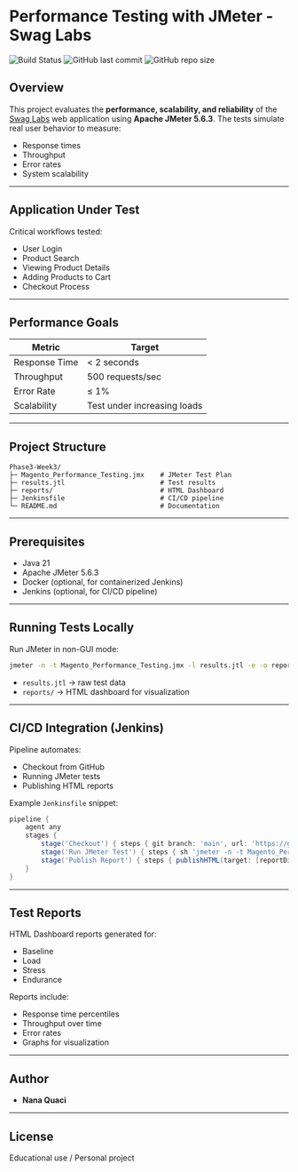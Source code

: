 # Performance Testing with JMeter - Swag Labs

![Build Status](https://img.shields.io/jenkins/build?job=magento_performance&server=http://localhost:8080)
![GitHub last commit](https://img.shields.io/github/last-commit/NanaQuaci/Phase3-Week3)
![GitHub repo size](https://img.shields.io/github/repo-size/NanaQuaci/Phase3-Week3)

## Overview

This project evaluates the **performance, scalability, and reliability** of the [Swag Labs](https://www.saucedemo.com/) web application using **Apache JMeter 5.6.3**. The tests simulate real user behavior to measure:

* Response times
* Throughput
* Error rates
* System scalability

---

## Application Under Test

Critical workflows tested:

* User Login
* Product Search
* Viewing Product Details
* Adding Products to Cart
* Checkout Process

---

## Performance Goals

| Metric        | Target                      |
| ------------- | --------------------------- |
| Response Time | < 2 seconds                 |
| Throughput    | 500 requests/sec            |
| Error Rate    | ≤ 1%                        |
| Scalability   | Test under increasing loads |

---

## Project Structure

```
Phase3-Week3/
├─ Magento_Performance_Testing.jmx    # JMeter Test Plan
├─ results.jtl                        # Test results
├─ reports/                           # HTML Dashboard
├─ Jenkinsfile                        # CI/CD pipeline
└─ README.md                          # Documentation
```

---

## Prerequisites

* Java 21
* Apache JMeter 5.6.3
* Docker (optional, for containerized Jenkins)
* Jenkins (optional, for CI/CD pipeline)

---

## Running Tests Locally

Run JMeter in non-GUI mode:

```bash
jmeter -n -t Magento_Performance_Testing.jmx -l results.jtl -e -o reports
```

* `results.jtl` → raw test data
* `reports/` → HTML dashboard for visualization

---

## CI/CD Integration (Jenkins)

Pipeline automates:

* Checkout from GitHub
* Running JMeter tests
* Publishing HTML reports

Example `Jenkinsfile` snippet:

```groovy
pipeline {
    agent any
    stages {
        stage('Checkout') { steps { git branch: 'main', url: 'https://github.com/NanaQuaci/Phase3-Week3.git' } }
        stage('Run JMeter Test') { steps { sh 'jmeter -n -t Magento_Performance_Testing.jmx -l results.jtl -e -o reports' } }
        stage('Publish Report') { steps { publishHTML(target: [reportDir: 'reports', reportFiles: 'index.html', reportName: 'JMeter HTML Report']) } }
    }
}
```

---

## Test Reports

HTML Dashboard reports generated for:

* Baseline
* Load
* Stress
* Endurance

Reports include:

* Response time percentiles
* Throughput over time
* Error rates
* Graphs for visualization

---

## Author

* **Nana Quaci**

---

## License

Educational use / Personal project
